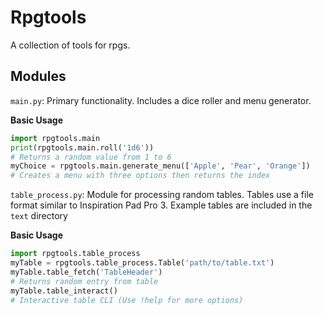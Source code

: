 # Rpgtools

A collection of tools for rpgs.

## Modules
`main.py`: Primary functionality. Includes a dice roller and menu generator.

**Basic Usage**

```python
import rpgtools.main
print(rpgtools.main.roll('1d6'))
# Returns a random value from 1 to 6
myChoice = rpgtools.main.generate_menu(['Apple', 'Pear', 'Orange'])
# Creates a menu with three options then returns the index
```

`table_process.py`: Module for processing random tables. Tables use a file format similar to Inspiration Pad Pro 3. Example tables are included in the `text` directory

**Basic Usage**

```python
import rpgtools.table_process
myTable = rpgtools.table_process.Table('path/to/table.txt')
myTable.table_fetch('TableHeader')
# Returns random entry from table
myTable.table_interact()
# Interactive table CLI (Use !help for more options)
```